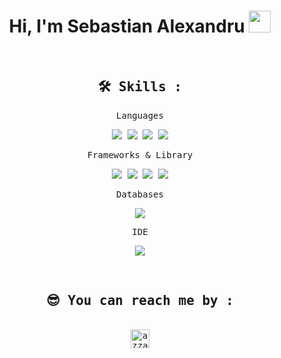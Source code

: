 <h1 align="center">Hi, I'm Sebastian Alexandru <img src="https://media.giphy.com/media/hvRJCLFzcasrR4ia7z/giphy.gif" width="35"></h1>

&nbsp;

<div>
  <samp>
    <h2 align="center">🛠 Skills :</h2>
    <p align="center"> Languages </p>
    <p align="center">
    <img src="https://img.shields.io/badge/-Javascript-E8CF14?logo=javascript&logoColor=white">
      <img src="https://img.shields.io/badge/NodeJS-12AD0C?style=for-the-badge&logo=node&logoColor=white">
      <img src="https://img.shields.io/badge/HTML5-E34F26?style=for-the-badge&logo=html5&logoColor=white">
      <img src="https://img.shields.io/badge/CSS3-1572B6?style=for-the-badge&logo=css3&logoColor=white">
    </p>
    <p align="center"> Frameworks & Library </p>
    <p align="center">
    <img src="https://img.shields.io/badge/-ReactJs-61DAFB?logo=react&logoColor=white&style=plastic">
    <img src="https://img.shields.io/badge/-ReactNative-61DAFB?logo=react&logoColor=white&style=plastic">
      <img src="https://img.shields.io/badge/Express.js-000000?style=for-the-badge&logo=express&logoColor=white">
      <img src="https://img.shields.io/badge/Postman-FF6C37?style=for-the-badge&logo=Postman&logoColor=white">
    </p>
    <p align="center"> Databases </p>
    <p align="center">
      <img src="https://img.shields.io/badge/-MangoDB-green?logo=MongoDB&logoColor=white">
    </p>
    <p align="center"> IDE </p>
    <p align="center">
      <img src="https://img.shields.io/badge/Visual_Studio_Code-0078D4?style=for-the-badge&logo=visual%20studio%20code&logoColor=white">
    </p>
  </samp>
</div>

&nbsp;

<div>
  <samp>
    <h2 align="center">😎 You can reach me by :</h2>
    <p align="center">
      <br/>
      <a href="https://www.linkedin.com/in/sebastian-alexandru-a1022726b/" target="blank"><img align="center"
         src="https://img.shields.io/badge/linkedin-%231DA1F2.svg?style=for-the-badge&logo=linkedin&logoColor=white"
         alt="azzar" height="30"/></a>
    </p>
  </samp>
</div>
